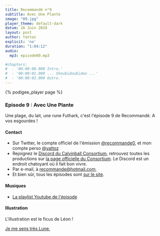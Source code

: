 ```yaml
---
title: Recommandé n°9
subtitle: Avec Une Plante
image: "09.jpg"
player_theme: default-dark
datum: 16 Juin 2019
layout: post
author: Yattoz
explicit: 'no'
duration: "1:04:12"
audio:
  mp3: episode09.mp3

#chapters:
#  - '00:00:00.000 Intro.'
#  - '00:00:01.000 ... Shoubidoubidoo ...'
#  - '00:00:02.000 Outro.'
---
```


{% podigee_player page %}

### Episode 9 : Avec Une Plante

Une plage, du lait, une rune Futhark, c'est l'épisode 9 de Recommandé. A vos esgourdes !

#### Contact

- Sur Twitter, le compte officiel de l'émission [@recommande0](https://twitter.com/recommande0), et mon compte perso [@yattoz](https://twitter.com/yattoz)
- Rejoignez le [Discord du Calvinball Consortium](https://discord.gg/4RnA9v7), retrouvez toutes les productions sur [la page officielle du Consortium](https://calvinballradio.wordpress.com/). Le Discord est un endroit chatoyant où il fait bon vivre.
- Par e-mail, à [recommande@hotmail.com](mailto:recommande@hotmail.com),
- Et bien sûr, tous les épisodes sont [sur le site](https://recommande.duckdns.org).

#### Musiques

  * [La playlist Youtube de l'épisode](https://www.youtube.com/playlist?list=PLIgk8mzU2JAXipQfdbKd3hqyNstK2A5Zv)


#### Illustration

L'illustration est le ficus de Léon !


[Je me sens très Lune.](https://www.youtube.com/watch?v=YcNcYk-qYtc)
